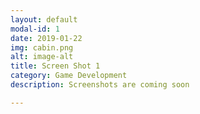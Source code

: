 ```yaml
---
layout: default
modal-id: 1
date: 2019-01-22
img: cabin.png
alt: image-alt
title: Screen Shot 1
category: Game Development
description: Screenshots are coming soon

---
```

